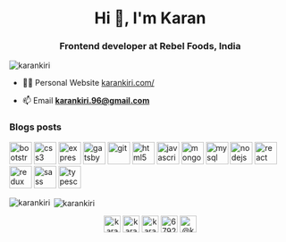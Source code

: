 <h1 align="center">Hi 👋, I'm Karan</h1>
<h3 align="center">Frontend developer at Rebel Foods, India</h3>

<p align="left"> <img src="https://komarev.com/ghpvc/?username=karankiri" alt="karankiri" /> </p>

- 👨‍💻 Personal Website [karankiri.com/](karankiri.com/)

- 📫 Email **karankiri.96@gmail.com**

### Blogs posts
<!-- BLOG-POST-LIST:START -->
<!-- BLOG-POST-LIST:END -->

<p align="left"><img src="https://devicons.github.io/devicon/devicon.git/icons/bootstrap/bootstrap-plain.svg" alt="bootstrap" width="40" height="40"/> <img src="https://devicons.github.io/devicon/devicon.git/icons/css3/css3-original-wordmark.svg" alt="css3" width="40" height="40"/> <img src="https://devicons.github.io/devicon/devicon.git/icons/express/express-original-wordmark.svg" alt="express" width="40" height="40"/> <img src="https://www.vectorlogo.zone/logos/gatsbyjs/gatsbyjs-icon.svg" alt="gatsby" width="40" height="40"/> <img src="https://www.vectorlogo.zone/logos/git-scm/git-scm-icon.svg" alt="git" width="40" height="40"/> <img src="https://devicons.github.io/devicon/devicon.git/icons/html5/html5-original-wordmark.svg" alt="html5" width="40" height="40"/> <img src="https://devicons.github.io/devicon/devicon.git/icons/javascript/javascript-original.svg" alt="javascript" width="40" height="40"/> <img src="https://devicons.github.io/devicon/devicon.git/icons/mongodb/mongodb-original-wordmark.svg" alt="mongodb" width="40" height="40"/> <img src="https://devicons.github.io/devicon/devicon.git/icons/mysql/mysql-original-wordmark.svg" alt="mysql" width="40" height="40"/> <img src="https://devicons.github.io/devicon/devicon.git/icons/nodejs/nodejs-original-wordmark.svg" alt="nodejs" width="40" height="40"/> <img src="https://devicons.github.io/devicon/devicon.git/icons/react/react-original-wordmark.svg" alt="react" width="40" height="40"/> <img src="https://devicons.github.io/devicon/devicon.git/icons/redux/redux-original.svg" alt="redux" width="40" height="40"/> <img src="https://devicons.github.io/devicon/devicon.git/icons/sass/sass-original.svg" alt="sass" width="40" height="40"/> <img src="https://devicons.github.io/devicon/devicon.git/icons/typescript/typescript-original.svg" alt="typescript" width="40" height="40"/></p><p><img align="left" src="https://github-readme-stats.vercel.app/api/top-langs/?username=karankiri&layout=compact&hide=html" alt="karankiri" /></p>

<p>&nbsp;<img align="center" src="https://github-readme-stats.vercel.app/api?username=karankiri&show_icons=true" alt="karankiri" /></p>

<p align="center">
<a href="https://codepen.io/karankiri" target="blank"><img align="center" src="https://cdn.jsdelivr.net/npm/simple-icons@3.0.1/icons/codepen.svg" alt="karankiri" height="30" width="30" /></a>
<a href="https://twitter.com/karan_kiri" target="blank"><img align="center" src="https://cdn.jsdelivr.net/npm/simple-icons@3.0.1/icons/twitter.svg" alt="karan_kiri" height="30" width="30" /></a>
<a href="https://linkedin.com/in/karan-kiri" target="blank"><img align="center" src="https://cdn.jsdelivr.net/npm/simple-icons@3.0.1/icons/linkedin.svg" alt="karan-kiri" height="30" width="30" /></a>
<a href="https://stackoverflow.com/users/6792485" target="blank"><img align="center" src="https://cdn.jsdelivr.net/npm/simple-icons@3.0.1/icons/stackoverflow.svg" alt="6792485" height="30" width="30" /></a>
<a href="https://medium.com/@karankiri" target="blank"><img align="center" src="https://cdn.jsdelivr.net/npm/simple-icons@3.0.1/icons/medium.svg" alt="@karankiri" height="30" width="30" /></a>
</p>
